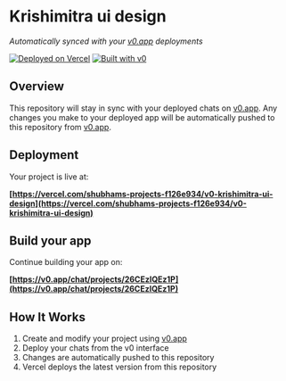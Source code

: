 # Krishimitra ui design

*Automatically synced with your [v0.app](https://v0.app) deployments*

[![Deployed on Vercel](https://img.shields.io/badge/Deployed%20on-Vercel-black?style=for-the-badge&logo=vercel)](https://vercel.com/shubhams-projects-f126e934/v0-krishimitra-ui-design)
[![Built with v0](https://img.shields.io/badge/Built%20with-v0.app-black?style=for-the-badge)](https://v0.app/chat/projects/26CEzIQEz1P)

## Overview

This repository will stay in sync with your deployed chats on [v0.app](https://v0.app).
Any changes you make to your deployed app will be automatically pushed to this repository from [v0.app](https://v0.app).

## Deployment

Your project is live at:

**[https://vercel.com/shubhams-projects-f126e934/v0-krishimitra-ui-design](https://vercel.com/shubhams-projects-f126e934/v0-krishimitra-ui-design)**

## Build your app

Continue building your app on:

**[https://v0.app/chat/projects/26CEzIQEz1P](https://v0.app/chat/projects/26CEzIQEz1P)**

## How It Works

1. Create and modify your project using [v0.app](https://v0.app)
2. Deploy your chats from the v0 interface
3. Changes are automatically pushed to this repository
4. Vercel deploys the latest version from this repository
